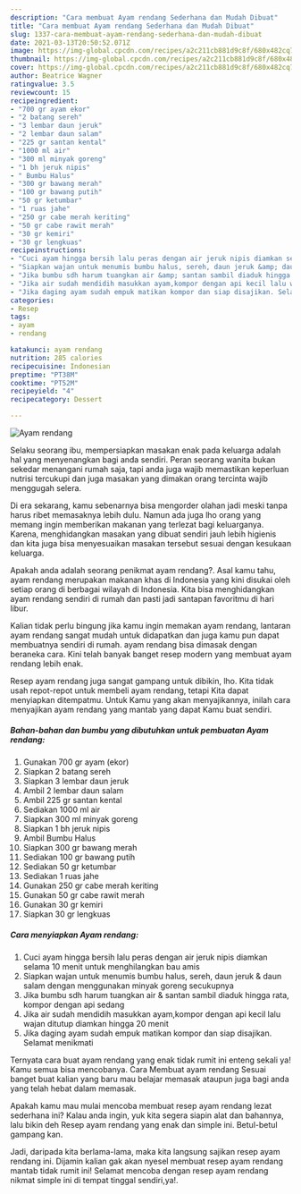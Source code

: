 ```yaml
---
description: "Cara membuat Ayam rendang Sederhana dan Mudah Dibuat"
title: "Cara membuat Ayam rendang Sederhana dan Mudah Dibuat"
slug: 1337-cara-membuat-ayam-rendang-sederhana-dan-mudah-dibuat
date: 2021-03-13T20:50:52.071Z
image: https://img-global.cpcdn.com/recipes/a2c211cb881d9c8f/680x482cq70/ayam-rendang-foto-resep-utama.jpg
thumbnail: https://img-global.cpcdn.com/recipes/a2c211cb881d9c8f/680x482cq70/ayam-rendang-foto-resep-utama.jpg
cover: https://img-global.cpcdn.com/recipes/a2c211cb881d9c8f/680x482cq70/ayam-rendang-foto-resep-utama.jpg
author: Beatrice Wagner
ratingvalue: 3.5
reviewcount: 15
recipeingredient:
- "700 gr ayam ekor"
- "2 batang sereh"
- "3 lembar daun jeruk"
- "2 lembar daun salam"
- "225 gr santan kental"
- "1000 ml air"
- "300 ml minyak goreng"
- "1 bh jeruk nipis"
- " Bumbu Halus"
- "300 gr bawang merah"
- "100 gr bawang putih"
- "50 gr ketumbar"
- "1 ruas jahe"
- "250 gr cabe merah keriting"
- "50 gr cabe rawit merah"
- "30 gr kemiri"
- "30 gr lengkuas"
recipeinstructions:
- "Cuci ayam hingga bersih lalu peras dengan air jeruk nipis diamkan selama 10 menit untuk menghilangkan bau amis"
- "Siapkan wajan untuk menumis bumbu halus, sereh, daun jeruk &amp; daun salam dengan menggunakan minyak goreng secukupnya"
- "Jika bumbu sdh harum tuangkan air &amp; santan sambil diaduk hingga rata, kompor dengan api sedang"
- "Jika air sudah mendidih masukkan ayam,kompor dengan api kecil lalu wajan ditutup diamkan hingga 20 menit"
- "Jika daging ayam sudah empuk matikan kompor dan siap disajikan. Selamat menikmati"
categories:
- Resep
tags:
- ayam
- rendang

katakunci: ayam rendang 
nutrition: 285 calories
recipecuisine: Indonesian
preptime: "PT38M"
cooktime: "PT52M"
recipeyield: "4"
recipecategory: Dessert

---
```



![Ayam rendang](https://img-global.cpcdn.com/recipes/a2c211cb881d9c8f/680x482cq70/ayam-rendang-foto-resep-utama.jpg)

Selaku seorang ibu, mempersiapkan masakan enak pada keluarga adalah hal yang menyenangkan bagi anda sendiri. Peran seorang  wanita bukan sekedar menangani rumah saja, tapi anda juga wajib memastikan keperluan nutrisi tercukupi dan juga masakan yang dimakan orang tercinta wajib menggugah selera.

Di era  sekarang, kamu sebenarnya bisa mengorder olahan jadi meski tanpa harus ribet memasaknya lebih dulu. Namun ada juga lho orang yang memang ingin memberikan makanan yang terlezat bagi keluarganya. Karena, menghidangkan masakan yang dibuat sendiri jauh lebih higienis dan kita juga bisa menyesuaikan masakan tersebut sesuai dengan kesukaan keluarga. 



Apakah anda adalah seorang penikmat ayam rendang?. Asal kamu tahu, ayam rendang merupakan makanan khas di Indonesia yang kini disukai oleh setiap orang di berbagai wilayah di Indonesia. Kita bisa menghidangkan ayam rendang sendiri di rumah dan pasti jadi santapan favoritmu di hari libur.

Kalian tidak perlu bingung jika kamu ingin memakan ayam rendang, lantaran ayam rendang sangat mudah untuk didapatkan dan juga kamu pun dapat membuatnya sendiri di rumah. ayam rendang bisa dimasak dengan beraneka cara. Kini telah banyak banget resep modern yang membuat ayam rendang lebih enak.

Resep ayam rendang juga sangat gampang untuk dibikin, lho. Kita tidak usah repot-repot untuk membeli ayam rendang, tetapi Kita dapat menyiapkan ditempatmu. Untuk Kamu yang akan menyajikannya, inilah cara menyajikan ayam rendang yang mantab yang dapat Kamu buat sendiri.

<!--inarticleads1-->

##### Bahan-bahan dan bumbu yang dibutuhkan untuk pembuatan Ayam rendang:

1. Gunakan 700 gr ayam (ekor)
1. Siapkan 2 batang sereh
1. Siapkan 3 lembar daun jeruk
1. Ambil 2 lembar daun salam
1. Ambil 225 gr santan kental
1. Sediakan 1000 ml air
1. Siapkan 300 ml minyak goreng
1. Siapkan 1 bh jeruk nipis
1. Ambil  Bumbu Halus
1. Siapkan 300 gr bawang merah
1. Sediakan 100 gr bawang putih
1. Sediakan 50 gr ketumbar
1. Sediakan 1 ruas jahe
1. Gunakan 250 gr cabe merah keriting
1. Gunakan 50 gr cabe rawit merah
1. Gunakan 30 gr kemiri
1. Siapkan 30 gr lengkuas




<!--inarticleads2-->

##### Cara menyiapkan Ayam rendang:

1. Cuci ayam hingga bersih lalu peras dengan air jeruk nipis diamkan selama 10 menit untuk menghilangkan bau amis
1. Siapkan wajan untuk menumis bumbu halus, sereh, daun jeruk &amp; daun salam dengan menggunakan minyak goreng secukupnya
1. Jika bumbu sdh harum tuangkan air &amp; santan sambil diaduk hingga rata, kompor dengan api sedang
1. Jika air sudah mendidih masukkan ayam,kompor dengan api kecil lalu wajan ditutup diamkan hingga 20 menit
1. Jika daging ayam sudah empuk matikan kompor dan siap disajikan. Selamat menikmati




Ternyata cara buat ayam rendang yang enak tidak rumit ini enteng sekali ya! Kamu semua bisa mencobanya. Cara Membuat ayam rendang Sesuai banget buat kalian yang baru mau belajar memasak ataupun juga bagi anda yang telah hebat dalam memasak.

Apakah kamu mau mulai mencoba membuat resep ayam rendang lezat sederhana ini? Kalau anda ingin, yuk kita segera siapin alat dan bahannya, lalu bikin deh Resep ayam rendang yang enak dan simple ini. Betul-betul gampang kan. 

Jadi, daripada kita berlama-lama, maka kita langsung sajikan resep ayam rendang ini. Dijamin kalian gak akan nyesel membuat resep ayam rendang mantab tidak rumit ini! Selamat mencoba dengan resep ayam rendang nikmat simple ini di tempat tinggal sendiri,ya!.

